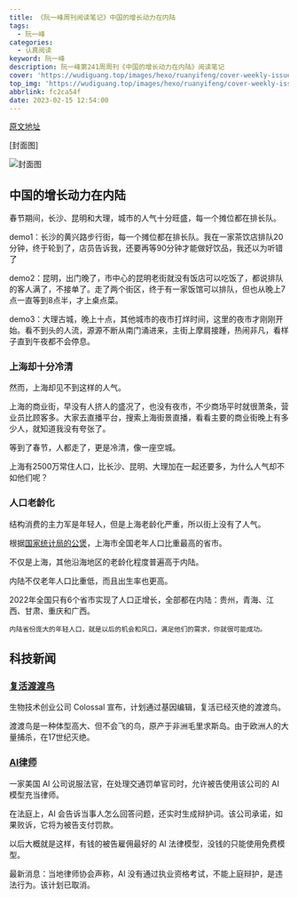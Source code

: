 ```yaml
---
title: 《阮一峰周刊阅读笔记》中国的增长动力在内陆
tags:
  - 阮一峰
categories:
  - 认真阅读
keyword: 阮一峰
description: 阮一峰第241周周刊《中国的增长动力在内陆》阅读笔记
cover: 'https://wudiguang.top/images/hexo/ruanyifeng/cover-weekly-issue-241.png'
top_img: 'https://wudiguang.top/images/hexo/ruanyifeng/cover-weekly-issue-241.png'
abbrlink: fc2ca54f
date: 2023-02-15 12:54:00
---
```


[原文地址](https://www.ruanyifeng.com/blog/2023/02/weekly-issue-241.html)

[封面图]

![封面图](https://wudiguang.top/images/hexo/ruanyifeng/cover-weekly-issue-241.png)

## 中国的增长动力在内陆

春节期间，长沙、昆明和大理，城市的人气十分旺盛，每一个摊位都在排长队。

demo1：长沙的黄兴路步行街，每一个摊位都在排长队。我在一家茶饮店排队20分钟，终于轮到了，店员告诉我，还要再等90分钟才能做好饮品，我还以为听错了

demo2：昆明，出门晚了，市中心的昆明老街就没有饭店可以吃饭了，都说排队的客人满了，不接单了。走了两个街区，终于有一家饭馆可以排队，但也从晚上7点一直等到8点半，才上桌点菜。

demo3：大理古城，晚上十点，其他城市的夜市打烊时间，这里的夜市才刚刚开始。看不到头的人流，源源不断从南门涌进来，主街上摩肩接踵，热闹非凡，看样子直到午夜都不会停息。

### 上海却十分冷清

然而，上海却见不到这样的人气。

上海的商业街，早没有人挤人的盛况了，也没有夜市，不少商场平时就很萧条，营业员比顾客多。大家去直播平台，搜索上海街景直播，看看主要的商业街晚上有多少人，就知道我没有夸张了。

等到了春节，人都走了，更是冷清，像一座空城。

上海有2500万常住人口，比长沙、昆明、大理加在一起还要多，为什么人气却不如他们呢？

### 人口老龄化

结构消费的主力军是年轻人，但是上海老龄化严重，所以街上没有了人气。

根据[国家统计局的公煲](http://www.stats.gov.cn/tjsj/zxfb/202105/t20210510_1817181.html)，上海市全国老年人口比重最高的省市。

不仅是上海，其他沿海地区的老龄化程度普遍高于内陆。

内陆不仅老年人口比重低，而且出生率也更高。

2022年全国只有6个省市实现了人口正增长，全部都在内陆：贵州，青海、江西、甘肃、重庆和广西。

`内陆省份庞大的年轻人口，就是以后的机会和风口，满足他们的需求，你就很可能成功。`

## 科技新闻

### [复活渡渡鸟](https://colossal.com/dodo/)

生物技术创业公司 Colossal 宣布，计划通过基因编辑，复活已经灭绝的渡渡鸟。

渡渡鸟是一种体型高大、但不会飞的鸟，原产于非洲毛里求斯岛。由于欧洲人的大量捕杀，在17世纪灭绝。

###  [AI律师](https://www.cbsnews.com/news/ai-powered-robot-lawyer-takes-its-first-court-case/)

一家美国 AI 公司说服法官，在处理交通罚单官司时，允许被告使用该公司的 AI 模型充当律师。

在法庭上，AI 会告诉当事人怎么回答问题，还实时生成辩护词。该公司承诺，如果败诉，它将为被告支付罚款。

以后大概就是这样，有钱的被告雇佣最好的 AI 法律模型，没钱的只能使用免费模型。

最新消息：当地律师协会声称，AI 没有通过执业资格考试，不能上庭辩护，是违法行为。该计划已取消。


